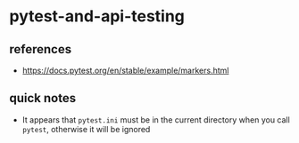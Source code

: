 # pytest-and-api-testing


## references

* https://docs.pytest.org/en/stable/example/markers.html


## quick notes

* It appears that `pytest.ini` must be in the current directory when you call `pytest`, otherwise it will be ignored

